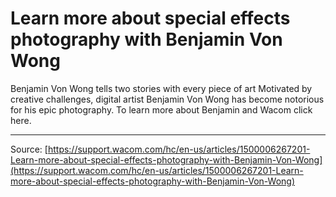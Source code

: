 # Learn more about special effects photography with Benjamin Von Wong

Benjamin Von Wong tells two stories with every piece of art Motivated by creative challenges, digital artist Benjamin Von Wong has become notorious for his epic photography. To learn more about Benjamin and Wacom click here.

---
Source: [https://support.wacom.com/hc/en-us/articles/1500006267201-Learn-more-about-special-effects-photography-with-Benjamin-Von-Wong](https://support.wacom.com/hc/en-us/articles/1500006267201-Learn-more-about-special-effects-photography-with-Benjamin-Von-Wong)
